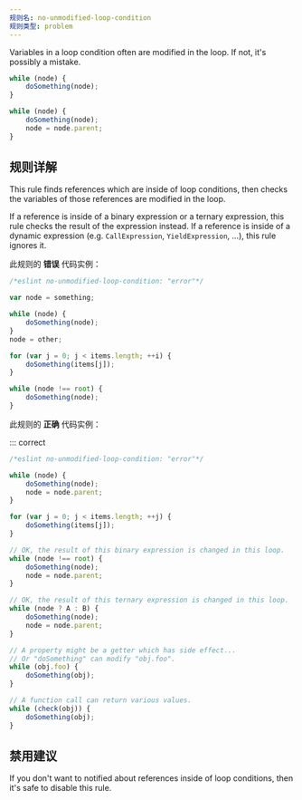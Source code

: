 ```yaml
---
规则名: no-unmodified-loop-condition
规则类型: problem
---
```



Variables in a loop condition often are modified in the loop.
If not, it's possibly a mistake.

```js
while (node) {
    doSomething(node);
}
```

```js
while (node) {
    doSomething(node);
    node = node.parent;
}
```

## 规则详解

This rule finds references which are inside of loop conditions, then checks the
variables of those references are modified in the loop.

If a reference is inside of a binary expression or a ternary expression, this rule checks the result of
the expression instead.
If a reference is inside of a dynamic expression (e.g. `CallExpression`,
`YieldExpression`, ...), this rule ignores it.

此规则的 **错误** 代码实例：



```js
/*eslint no-unmodified-loop-condition: "error"*/

var node = something;

while (node) {
    doSomething(node);
}
node = other;

for (var j = 0; j < items.length; ++i) {
    doSomething(items[j]);
}

while (node !== root) {
    doSomething(node);
}
```

此规则的 **正确** 代码实例：

::: correct

```js
/*eslint no-unmodified-loop-condition: "error"*/

while (node) {
    doSomething(node);
    node = node.parent;
}

for (var j = 0; j < items.length; ++j) {
    doSomething(items[j]);
}

// OK, the result of this binary expression is changed in this loop.
while (node !== root) {
    doSomething(node);
    node = node.parent;
}

// OK, the result of this ternary expression is changed in this loop.
while (node ? A : B) {
    doSomething(node);
    node = node.parent;
}

// A property might be a getter which has side effect...
// Or "doSomething" can modify "obj.foo".
while (obj.foo) {
    doSomething(obj);
}

// A function call can return various values.
while (check(obj)) {
    doSomething(obj);
}
```

## 禁用建议

If you don't want to notified about references inside of loop conditions, then it's safe to disable this rule.

